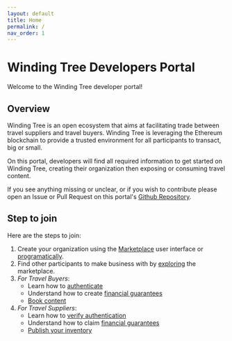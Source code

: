 ```yaml
---
layout: default
title: Home
permalink: /
nav_order: 1
---
```


# Winding Tree Developers Portal

Welcome to the Winding Tree developer portal!

## Overview

Winding Tree is an open ecosystem that aims at facilitating trade between travel suppliers and travel buyers. Winding Tree is leveraging the Ethereum blockchain to provide a trusted environment for all participants to transact, big or small.

On this portal, developers will find all required information to get started on Winding Tree, creating their organization then exposing or consuming travel content.

If you see anything missing or unclear, or if you wish to contribute please open an Issue or
Pull Request on this portal's [Github Repository](https://github.com/windingtree/developer-portal).


## Step to join

Here are the steps to join:

1. Create your organization using the [Marketplace](https://marketplace.windingtree.com) user interface or [programatically](/docs/orgid/register/).
2. Find other participants to make business with by [exploring](/docs/orgid/discover/) the marketplace.
3. _For Travel Buyers_:
    * Learn how to [authenticate](/docs/jwt/create/)
    * Understand how to create [financial guarantees](/docs/payment/guarantee-create)
    * [Book content](/docs/travel/book/)
4. _For Travel Suppliers_:
    * Learn how to [verify authentication](/docs/jwt/verify/)
    * Understand how to claim [financial guarantees](/docs/payment/guarantee-claim)
    * [Publish your inventory](/docs/travel/publish/)

